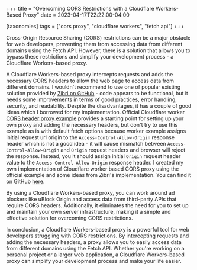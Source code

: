 +++
title = "Overcoming CORS Restrictions with a Cloudflare Workers-Based Proxy"
date = 2023-04-17T22:22:00-04:00

[taxonomies]
tags = ["cors proxy", "cloudflare workers", "fetch api"]
+++

Cross-Origin Resource Sharing (CORS) restrictions can be a major obstacle for web developers, preventing them from accessing data from different domains using the Fetch API. However, there is a solution that allows you to bypass these restrictions and simplify your development process - a Cloudflare Workers-based proxy.
<!--more-->

A Cloudflare Workers-based proxy intercepts requests and adds the necessary CORS headers to allow the web page to access data from different domains. I wouldn't recommend to use one of popular existing solution provided by [Zibri on GitHub](https://github.com/Zibri/cloudflare-cors-anywhere) - code appears to be functional, but it needs some improvements in terms of good practices, error handling, security, and readability. Despite the disadvantages, it has a couple of good ideas which I borrowed for my implementation. Official Cloudflare worker [CORS header proxy example](https://developers.cloudflare.com/workers/examples/cors-header-proxy/) provides a starting point for setting up your own proxy and adding the necessary headers, but don't try to use this example as is with default fetch options because worker example assigns initial request url origin to the `Access-Control-Allow-Origin` response header which is not a good idea - it will cause mismatch between `Access-Control-Allow-Origin` and `Origin` request headers and browser will reject the response. Instead, you it should assign initial `Origin` request header value to the `Access-Control-Allow-Origin` response header. I created my own implementation of Cloudflare worker based CORS proxy using the official example and some ideas from Zibri's implementation. You can find it on GitHub [here](https://github.com/en9inerd/cors-proxy).

By using a Cloudflare Workers-based proxy, you can work around ad blockers like uBlock Origin and access data from third-party APIs that require CORS headers. Additionally, it eliminates the need for you to set up and maintain your own server infrastructure, making it a simple and effective solution for overcoming CORS restrictions.

In conclusion, a Cloudflare Workers-based proxy is a powerful tool for web developers struggling with CORS restrictions. By intercepting requests and adding the necessary headers, a proxy allows you to easily access data from different domains using the Fetch API. Whether you're working on a personal project or a larger web application, a Cloudflare Workers-based proxy can simplify your development process and make your life easier.
